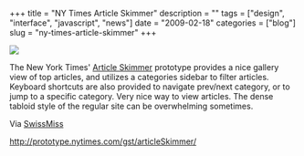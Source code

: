 +++
title = "NY Times Article Skimmer"
description = ""
tags = ["design", "interface", "javascript", "news"]
date = "2009-02-18"
categories = ["blog"]
slug = "ny-times-article-skimmer"
+++



  <div class="notebook-screenshot"><a href="http://prototype.nytimes.com/gst/articleSkimmer/"><img src="/media/bluga/wt499c11b639b22_0.jpg"/></a></div><p>The New York Times' <a href="http://prototype.nytimes.com/gst/articleSkimmer/">Article Skimmer</a> prototype provides a nice gallery view of top articles, and utilizes a categories sidebar to filter articles. Keyboard shortcuts are also provided to navigate prev/next category, or to jump to a specific category. Very nice way to view articles. The dense tabloid style of the regular site can be overwhelming sometimes. </p>
<p>Via <a href="http://www.swiss-miss.com/2009/02/nytimes-article-skimmer.html">SwissMiss</a></p>
    
  <a href="http://prototype.nytimes.com/gst/articleSkimmer/">http://prototype.nytimes.com/gst/articleSkimmer/</a>
